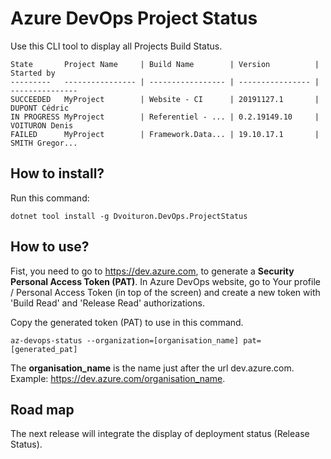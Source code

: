 ﻿# Azure DevOps Project Status

Use this CLI tool to display all Projects Build Status.

```
State       Project Name     | Build Name        | Version          | Started by
---------   ---------------- | ----------------- | ---------------- | ---------------
SUCCEEDED   MyProject        | Website - CI      | 20191127.1       | DUPONT Cédric
IN PROGRESS MyProject        | Referentiel - ... | 0.2.19149.10     | VOITURON Denis
FAILED      MyProject        | Framework.Data... | 19.10.17.1       | SMITH Gregor...
```

## How to install?

Run this command:

```
dotnet tool install -g Dvoituron.DevOps.ProjectStatus
```

## How to use?

Fist, you need to go to https://dev.azure.com, to generate a **Security Personal Access Token (PAT)**.
In Azure DevOps website, go to Your profile / Personal Access Token (in top of the screen)
and create a new token with 'Build Read' and 'Release Read' authorizations.

Copy the generated token (PAT) to use in this command.

```
az-devops-status --organization=[organisation_name] pat=[generated_pat]
```

The **organisation_name** is the name just after the url dev.azure.com. Example: https://dev.azure.com/organisation_name.

## Road map

The next release will integrate the display of deployment status (Release Status).